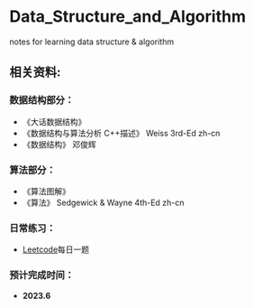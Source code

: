 # Data_Structure_and_Algorithm
notes for learning data structure &amp; algorithm

## 相关资料:
### 数据结构部分：
* 《大话数据结构》
* 《数据结构与算法分析 C++描述》 Weiss 3rd-Ed zh-cn
* 《数据结构》 邓俊辉

### 算法部分：
* 《算法图解》
* 《算法》 Sedgewick & Wayne 4th-Ed zh-cn

### 日常练习：
* [Leetcode](https://leetcode.cn/)每日一题

### 预计完成时间：
* **2023.6**